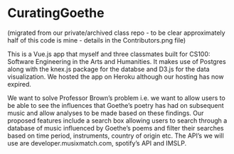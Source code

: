# CuratingGoethe

(migrated from our private/archived class repo - to be clear approximately half of this code is mine - details in the Contributors.png file)

This is a Vue.js app that myself and three classmates built for CS100: Software Engineering in the Arts and Humanities. It makes use of Postgres along with the knex.js package for the databse and D3.js for the data visualization. We hosted the app on Heroku although our hosting has now expired.

We want to solve Professor Brown’s problem i.e. we want to allow users to be able to see the influences that Goethe’s poetry has had on subsequent music and allow analyses to be made based on these findings. Our proposed features include a search box allowing users to search through a database of music influenced by Goethe’s poems and filter their searches based on time period, instruments, country of origin etc. The API’s we will use are developer.musixmatch.com, spotify’s API and IMSLP. 
